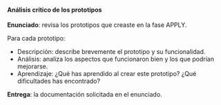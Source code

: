 ####  Análisis crítico de los prototipos

**Enunciado**: revisa los prototipos que creaste en la fase APPLY. 

Para cada prototipo:

- Descripción: describe brevemente el prototipo y su funcionalidad.
- Análisis: analiza los aspectos que funcionaron bien y los que podrían mejorarse.
- Aprendizaje: ¿Qué has aprendido al crear este prototipo? ¿Qué dificultades has encontrado?

**Entrega**: la documentación solicitada en el enunciado.

